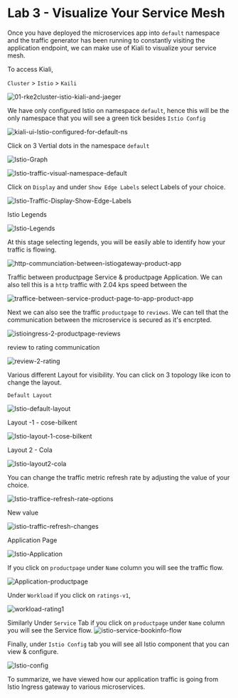 # Lab 3 - Visualize Your Service Mesh

Once you have deployed the microservices app into `default` namespace and the traffic generator has been running to constantly visiting the application endpoint, we can make use of Kiali to visualize your service mesh. 

To access Kiali, 

`Cluster` > `Istio` > `Kaili`

![01-rke2cluster-istio-kiali-and-jaeger](../images/01-rke2cluster-istio-kiali-and-jaeger.png)

We have only configured Istio on namespace `default`, hence this will be the only namespace that you will see a green tick besides `Istio Config`

![kiali-ui-Istio-configured-for-default-ns](../images/kiali-ui-Istio-configured-for-default-ns.png)

Click on 3 Vertial dots in the namespace `default`  

![Istio-Graph](../images/Istio-Graph.png)



![Istio-traffic-visual-namespace-default](../images/Istio-traffic-visual-namespace-default.png)



Click on `Display` and under `Show Edge Labels` select Labels of your choice.

![Istio-Traffic-Display-Show-Edge-Labels](../images/Istio-Traffic-Display-Show-Edge-Labels.png)

Istio Legends

![Istio-Legends](../images/Istio-Legends-16508866338812.png)

At this stage selecting legends, you will be easily able to identify how your traffic is flowing.

 ![http-communciation-between-istiogateway-product-app](../images/http-communciation-between-istiogateway-product-app.png)



Traffic between productpage Service & productpage Application. We can also tell this is a `http` traffic with 2.04 kps speed between the

![traffice-between-service-product-page-to-app-product-app](../images/traffice-between-service-product-page-to-app-product-app.png)

Next we can also see the traffic `productpage` to `reviews`. We can tell that the communication between the microservice is secured as it's encrpted.

![istioingress-2-productpage-reviews](../images/istioingress-2-productpage-reviews.png)



review to rating communication

![review-2-rating](../images/review-2-rating.png)



Various different Layout for visibility. You can click on 3 topology like icon to change the layout.

`Default Layout`

![Istio-default-layout](../images/Istio-default-layout.png)

Layout -1 - cose-bilkent

![Istio-layout-1-cose-bilkent](../images/Istio-layout-1-cose-bilkent.png)

Layout 2 - Cola 

![Istio-layout2-cola](../images/Istio-layout2-cola.png)

You can change the traffic metric refresh rate by adjusting the value of your choice.

![Istio-traffice-refresh-rate-options](../images/Istio-traffice-refresh-rate-options.png)

New value

![istio-traffic-refresh-changes](../images/istio-traffic-refresh-changes.png)



Application Page 

![Istio-Application](../images/Istio-Application.png)

If you click on `productpage` under `Name` column you will see the traffic flow. 

![Application-productpage](../images/Application-productpage.png)



Under `Workload` if you click on `ratings-v1`,

![workload-rating1](../images/workload-rating1.png)





Similarly Under `Service` Tab if you click on `productpage` under `Name` column you will see the Service flow. ![istio-service-bookinfo-flow](../images/istio-service-bookinfo-flow.png)

Finally, under `Istio Config` tab you will see all Istio component that you can view & configure. 

![Istio-config](../images/Istio-config.png)

To summarize, we have viewed how our application traffic is going from Istio Ingress gateway to various microservices.







